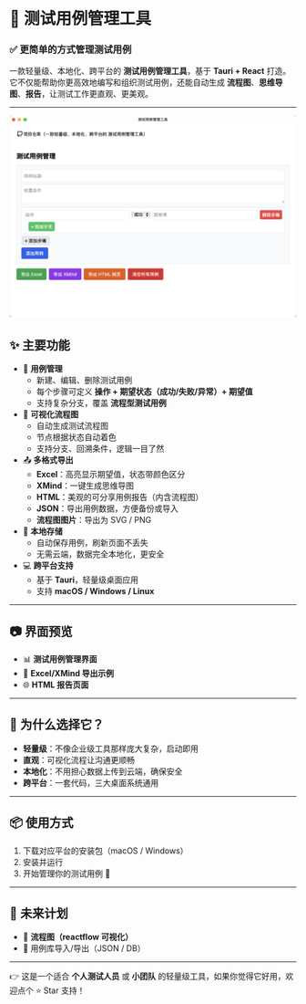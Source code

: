 # 🧪 测试用例管理工具
### ✅ 更简单的方式管理测试用例
一款轻量级、本地化、跨平台的 **测试用例管理工具**，基于 **Tauri + React** 打造。  
它不仅能帮助你更高效地编写和组织测试用例，还能自动生成 **流程图**、**思维导图**、**报告**，让测试工作更直观、更美观。

---
![预览](./src/assets/Snipaste_2025-09-03_17-31-21.png)

## ✨ 主要功能
+ 📝 **用例管理**
    - 新建、编辑、删除测试用例
    - 每个步骤可定义 **操作 + 期望状态（成功/失败/异常）+ 期望值**
    - 支持复杂分支，覆盖 **流程型测试用例**
+ 🎨 **可视化流程图**
    - 自动生成测试流程图
    - 节点根据状态自动着色
    - 支持分支、回溯条件，逻辑一目了然
+ 📤 **多格式导出**
    - **Excel**：高亮显示期望值，状态带颜色区分
    - **XMind**：一键生成思维导图
    - **HTML**：美观的可分享用例报告（内含流程图）
    - **JSON**：导出用例数据，方便备份或导入
    - **流程图图片**：导出为 SVG / PNG
+ 💾 **本地存储**
    - 自动保存用例，刷新页面不丢失
    - 无需云端，数据完全本地化，更安全
+ 💻 **跨平台支持**
    - 基于 **Tauri**，轻量级桌面应用
    - 支持 **macOS / Windows / Linux**

---

## 📷 界面预览
+ 📊 **测试用例管理界面**
+ 📑 **Excel/XMind 导出示例**
+ 🌐 **HTML 报告页面**

---

## 🚀 为什么选择它？
+ **轻量级**：不像企业级工具那样庞大复杂，启动即用
+ **直观**：可视化流程让沟通更顺畅
+ **本地化**：不用担心数据上传到云端，确保安全
+ **跨平台**：一套代码，三大桌面系统通用

---

## 📦 使用方式
1. 下载对应平台的安装包（macOS / Windows）
2. 安装并运行
3. 开始管理你的测试用例 🚀

---

## 🔮 未来计划
+ 🔀 **流程图（reactflow 可视化）**
+ 📂 用例库导入/导出（JSON / DB）

---

👉 这是一个适合 **个人测试人员** 或 **小团队** 的轻量级工具，如果你觉得它好用，欢迎点个 ⭐️ Star 支持！

